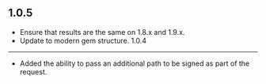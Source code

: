 1.0.5
-----
* Ensure that results are the same on 1.8.x and 1.9.x.
* Update to modern gem structure.
1.0.4
-----
* Added the ability to pass an additional path to be signed as part of the
request.
